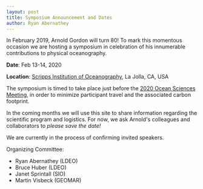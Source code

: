 ```yaml
---
layout: post
title: Symposium Announcement and Dates
author: Ryan Abernathey
---
```


In February 2019, Arnold Gordon will turn 80!
To mark this momentous occasion we are hosting a symposium in celebration
of his innumerable contributions to physical oceanography.

**Date**: Feb 13-14, 2020

**Location**: [Scripps Institution of Oceanography](git@github.com:rabernat/alg-symposium.git), La Jolla, CA, USA

The symposium is timed to take place just before the
[2020 Ocean Sciences Meeting](https://www2.agu.org/ocean-sciences-meeting/),
in order to minimize participant travel and the associated carbon footprint.

In the coming months we will use this site to share information regarding
the scientific program and logistics. For now, we ask Arnold's colleagues
and collaborators to _please save the date!_

We are currently in the process of confirming invited speakers.

Organizing Committee:
- Ryan Abernathey (LDEO)
- Bruce Huber (LDEO)
- Janet Sprintall (SIO)
- Martin Visbeck (GEOMAR)

